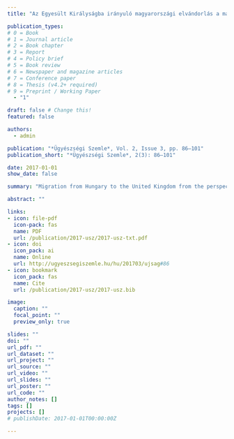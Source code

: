 ```yaml
---
title: "Az Egyesült Királyságba irányuló magyarországi elvándorlás a magyar és a brit migrációs rendszerek átalakulásának tükrében "

publication_types:
# 0 = Book
# 1 = Journal article
# 2 = Book chapter
# 3 = Report
# 4 = Policy brief
# 5 = Book review
# 6 = Newspaper and magazine articles
# 7 = Conference paper
# 8 = Thesis (v4.2+ required)
# 9 = Preprint / Working Paper
  - "1"

draft: false # Change this!
featured: false

authors:
  - admin

publication: "*Ügyészségi Szemle*, Vol. 2, Issue 3, pp. 86–101"
publication_short: "*Ügyészségi Szemle*, 2(3): 86–101"

date: 2017-01-01
show_date: false

summary: "Migration from Hungary to the United Kingdom from the perspective of the transformation of the Hungarian and British migration systems (in Hungarian)"

abstract: ""

links:
- icon: file-pdf
  icon-pack: fas
  name: PDF
  url: /publication/2017-usz/2017-usz-txt.pdf
- icon: doi
  icon_pack: ai
  name: Online
  url: http://ugyeszsegiszemle.hu/hu/201703/ujsag#86
- icon: bookmark
  icon_pack: fas
  name: Cite
  url: /publication/2017-usz/2017-usz.bib

image:
  caption: ""
  focal_point: ""
  preview_only: true

slides: ""
doi: ""
url_pdf: ""
url_dataset: ""
url_project: ""
url_source: ""
url_video: ""
url_slides: ""
url_poster: ""
url_code: ""
author_notes: []
tags: []
projects: []
# publishDate: 2017-01-01T00:00:00Z

---
```

